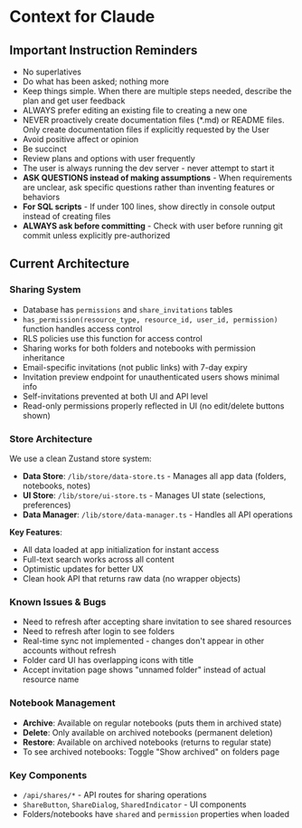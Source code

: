 # Context for Claude

## Important Instruction Reminders

- No superlatives
- Do what has been asked; nothing more
- Keep things simple. When there are multiple steps needed, describe the plan and get user feedback
- ALWAYS prefer editing an existing file to creating a new one
- NEVER proactively create documentation files (\*.md) or README files. Only create documentation files if explicitly requested by the User
- Avoid positive affect or opinion
- Be succinct
- Review plans and options with user frequently
- The user is always running the dev server - never attempt to start it
- **ASK QUESTIONS instead of making assumptions** - When requirements are unclear, ask specific questions rather than inventing features or behaviors
- **For SQL scripts** - If under 100 lines, show directly in console output instead of creating files
- **ALWAYS ask before committing** - Check with user before running git commit unless explicitly pre-authorized

## Current Architecture

### Sharing System

- Database has `permissions` and `share_invitations` tables
- `has_permission(resource_type, resource_id, user_id, permission)` function handles access control
- RLS policies use this function for access control
- Sharing works for both folders and notebooks with permission inheritance
- Email-specific invitations (not public links) with 7-day expiry
- Invitation preview endpoint for unauthenticated users shows minimal info
- Self-invitations prevented at both UI and API level
- Read-only permissions properly reflected in UI (no edit/delete buttons shown)

### Store Architecture

We use a clean Zustand store system:

- **Data Store**: `/lib/store/data-store.ts` - Manages all app data (folders, notebooks, notes)
- **UI Store**: `/lib/store/ui-store.ts` - Manages UI state (selections, preferences)
- **Data Manager**: `/lib/store/data-manager.ts` - Handles all API operations

**Key Features**:

- All data loaded at app initialization for instant access
- Full-text search works across all content
- Optimistic updates for better UX
- Clean hook API that returns raw data (no wrapper objects)

### Known Issues & Bugs

- Need to refresh after accepting share invitation to see shared resources
- Need to refresh after login to see folders
- Real-time sync not implemented - changes don't appear in other accounts without refresh
- Folder card UI has overlapping icons with title
- Accept invitation page shows "unnamed folder" instead of actual resource name

### Notebook Management

- **Archive**: Available on regular notebooks (puts them in archived state)
- **Delete**: Only available on archived notebooks (permanent deletion)
- **Restore**: Available on archived notebooks (returns to regular state)
- To see archived notebooks: Toggle "Show archived" on folders page

### Key Components

- `/api/shares/*` - API routes for sharing operations
- `ShareButton`, `ShareDialog`, `SharedIndicator` - UI components
- Folders/notebooks have `shared` and `permission` properties when loaded
